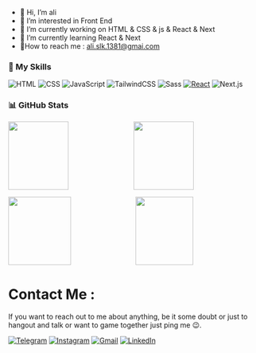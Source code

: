 - 👋 Hi, I’m ali
-  👀 I’m interested in Front End
- 🔭 I’m currently working on HTML & CSS & js & React & Next
- 🌱 I’m currently learning React & Next
- 📩How to reach me : ali.slk.1381@gmai.com

### 🚀 My Skills
![HTML](https://img.shields.io/badge/HTML-%23E34F26.svg?logo=html5&logoColor=white)
![CSS](https://img.shields.io/badge/CSS-639?logo=css&logoColor=fff)
![JavaScript](https://img.shields.io/badge/-JavaScript-000?&logo=JavaScript)
![TailwindCSS](https://img.shields.io/badge/Tailwind%20CSS-%2338B2AC.svg?logo=tailwind-css&logoColor=white)
![Sass](https://img.shields.io/badge/Sass-C69?logo=sass&logoColor=fff)
[![React](https://img.shields.io/badge/React-%2320232a.svg?logo=react&logoColor=%2361DAFB)](#)
![Next.js](https://img.shields.io/badge/Next.js-black?logo=next.js&logoColor=white)

### 📊 GitHub Stats
<div style="display: flex; gap: 1%; flex-wrap: wrap;">
  <img width="49%" height="137px" src="https://github-readme-stats.vercel.app/api?username=alisarla-k&hide_title=true&hide_border=true&show_icons=true&include_all_commits=true&count_private=true&line_height=21&text_color=000&icon_color=000&bg_color=0,ea6161,ffc64d,fffc4d,52fa5a&theme=graywhite" />
  <img width="49%" height="137px" src="https://github-readme-stats.vercel.app/api/top-langs/?username=alisarla-k&hide=react&hide_title=true&hide_border=true&layout=compact&langs_count=6&exclude_repo=comp426,Redventures-Movie-Quotes&text_color=000&icon_color=fff&bg_color=0,52fa5a,4dfcff,c64dff&theme=graywhite" />
</div>

<a width="100%" ><img width="50%" height="137px" src="https://github-readme-stats.vercel.app/api?username=alisarla-k&hide_title=true&hide_border=true&show_icons=true&include_all_commits=true&count_private=true&line_height=21&text_color=000&icon_color=000&bg_color=0,ea6161,ffc64d,fffc4d,52fa5a&theme=graywhite" />
<img width="48%" height="137px" src="https://github-readme-stats.vercel.app/api/top-langs/?username=alisarla-k&hide=react&hide_title=true&hide_border=true&layout=compact&langs_count=6&exclude_repo=comp426,Redventures-Movie-Quotes&text_color=000&icon_color=fff&bg_color=0,52fa5a,4dfcff,c64dff&theme=graywhite" /></a>


# Contact Me :

If you want to reach out to me about anything, be it some doubt or just to hangout and talk or want to game together just ping me 😉.

<a href="https://t.me/ali12web">![Telegram](https://img.shields.io/badge/Telegram-2CA5E0?logo=telegram&logoColor=white)</a>
<a href="https://www.instagram.com/@ali.slk81">![Instagram](https://img.shields.io/badge/Instagram-%23E4405F.svg?logo=Instagram&logoColor=white)</a>
<a href="https://mail.google.com//ali.slk.1381@gmai.com">![Gmail](https://img.shields.io/badge/Gmail-D14836?logo=gmail&logoColor=white)</a>
<a href="https://www.linkedin.com/in/ali-sarlak/"> ![LinkedIn](https://custom-icon-badges.demolab.com/badge/LinkedIn-0A66C2?logo=linkedin-white&logoColor=fff)</a>


<!---
alisarla-k/alisarla-k is a ✨ special ✨ repository because its `README.md` (this file) appears on your GitHub profile.
You can click the Preview link to take a look at your changes.
--->
